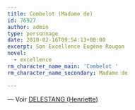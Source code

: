 ```yaml
---
title: Combelot (Madame de)
id: 76927
author: admin
type: personnage
date: 2010-02-16T09:54:13+00:00
excerpt: Son Excellence Eugène Rougon
novel:
  - excellence
rm_character_name_main: 'Combelot '
rm_character_name_secondary: Madame de

---
```

— Voir [DELESTANG (Henriette)][1]

 [1]: http://